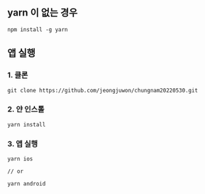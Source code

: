 ## yarn 이 없는 경우

```
npm install -g yarn
```

## 앱 실행

### 1. 클론

```
git clone https://github.com/jeongjuwon/chungnam20220530.git
```

### 2. 얀 인스톨

```
yarn install
```

### 3. 앱 실행

```
yarn ios

// or

yarn android

```
